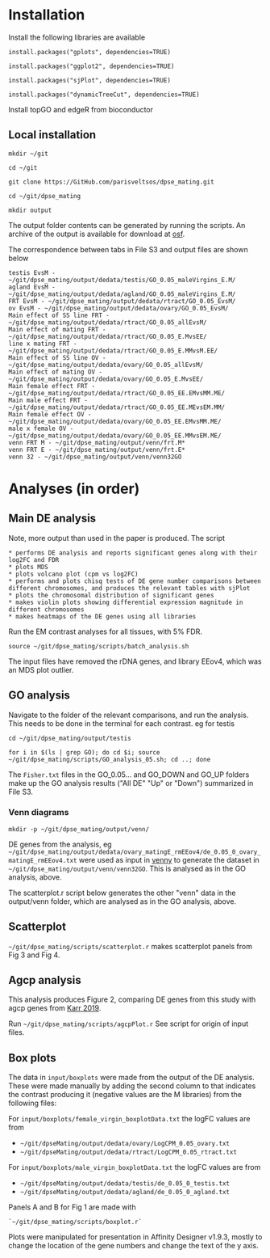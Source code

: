 # Installation

Install the following libraries are available

	install.packages("gplots", dependencies=TRUE)

	install.packages("ggplot2", dependencies=TRUE)

	install.packages("sjPlot", dependencies=TRUE)

	install.packages("dynamicTreeCut", dependencies=TRUE)

Install topGO and edgeR from bioconductor

## Local installation

	mkdir ~/git

	cd ~/git

	git clone https://GitHub.com/parisveltsos/dpse_mating.git

	cd ~/git/dpse_mating

	mkdir output

The output folder contents can be generated by running the scripts. An archive of the output is available for download at [osf](https://osf.io/z7fm9/?view_only=054171ba3f534f839a0814fa1b8f9f61).

The correspondence between tabs in File S3 and output files are shown below

	testis EvsM - ~/git/dpse_mating/output/dedata/testis/GO_0.05_maleVirgins_E.M/
	agland EvsM - ~/git/dpse_mating/output/dedata/agland/GO_0.05_maleVirgins_E.M/
	FRT EvsM - ~/git/dpse_mating/output/dedata/rtract/GO_0.05_EvsM/
	ov EvsM - ~/git/dpse_mating/output/dedata/ovary/GO_0.05_EvsM/
	Main effect of SS line FRT - ~/git/dpse_mating/output/dedata/rtract/GO_0.05_allEvsM/
	Main effect of mating FRT - ~/git/dpse_mating/output/dedata/rtract/GO_0.05_E.MvsEE/
	line x mating FRT - ~/git/dpse_mating/output/dedata/rtract/GO_0.05_E.MMvsM.EE/
	Main effect of SS line OV - ~/git/dpse_mating/output/dedata/ovary/GO_0.05_allEvsM/
	Main effect of mating OV - ~/git/dpse_mating/output/dedata/ovary/GO_0.05_E.MvsEE/
	Main female effect FRT - ~/git/dpse_mating/output/dedata/rtract/GO_0.05_EE.EMvsMM.ME/
	Main male effect FRT - ~/git/dpse_mating/output/dedata/rtract/GO_0.05_EE.MEvsEM.MM/
	Main female effect OV - ~/git/dpse_mating/output/dedata/ovary/GO_0.05_EE.EMvsMM.ME/
	male x female OV - ~/git/dpse_mating/output/dedata/ovary/GO_0.05_EE.MMvsEM.ME/
	venn FRT M - ~/git/dpse_mating/output/venn/frt.M*
	venn FRT E - ~/git/dpse_mating/output/venn/frt.E*
	venn 32 - ~/git/dpse_mating/output/venn/venn32GO
	
# Analyses (in order)

## Main DE analysis

Note, more output than used in the paper is produced. The script 

	* performs DE analysis and reports significant genes along with their log2FC and FDR
	* plots MDS 
	* plots volcano plot (cpm vs log2FC)
	* performs and plots chisq tests of DE gene number comparisons between different chromosomes, and produces the relevant tables with sjPlot
	* plots the chromosomal distribution of significant genes
	* makes violin plots showing differential expression magnitude in different chromosomes
	* makes heatmaps of the DE genes using all libraries
	
Run the EM contrast analyses for all tissues, with 5% FDR.

	source ~/git/dpse_mating/scripts/batch_analysis.sh

The input files have removed the rDNA genes, and library EEov4, which was an MDS plot outlier.

## GO analysis

Navigate to the folder of the relevant comparisons, and run the analysis. This needs to be done in the terminal for each contrast. eg for testis

	cd ~/git/dpse_mating/output/testis
	
	for i in $(ls | grep GO); do cd $i; source ~/git/dpse_mating/scripts/GO_analysis_05.sh; cd ..; done

The `Fisher.txt` files in the GO_0.05... and GO_DOWN and GO_UP folders make up the GO analysis results ("All DE" "Up" or "Down") summarized in File S3. 

### Venn diagrams

	mkdir -p ~/git/dpse_mating/output/venn/

DE genes from the analysis, eg `~/git/dpse_mating/output/dedata/ovary_matingE_rmEEov4/de_0.05_0_ovary_matingE_rmEEov4.txt` were used as input in [venny](https://bioinfogp.cnb.csic.es/tools/venny/) to generate the dataset in `~/git/dpse_mating/output/venn/venn32GO`. This is analysed as in the GO analysis, above.

The scatterplot.r script below generates the other "venn" data in the output/venn folder, which are analysed as in the GO analysis, above.

## Scatterplot

`~/git/dpse_mating/scripts/scatterplot.r` makes scatterplot panels from Fig 3 and Fig 4.

## Agcp analysis

This analysis produces Figure 2, comparing DE genes from this study with agcp genes from [Karr 2019](https://doi.org/10.1074/mcp.RA118.001098). 

Run `~/git/dpse_mating/scripts/agcpPlot.r` See script for origin of input files.

## Box plots

The data in `input/boxplots` were made from the output of the DE analysis. These were made manually by adding the second column to that indicates the contrast producing it (negative values are the M libraries) from the following files:

For `input/boxplots/female_virgin_boxplotData.txt` the logFC values are from 

* `~/git/dpseMating/output/dedata/ovary/LogCPM_0.05_ovary.txt` 
* `~/git/dpseMating/output/dedata/rtract/LogCPM_0.05_rtract.txt` 

For `input/boxplots/male_virgin_boxplotData.txt` the logFC values are from 

* `~/git/dpseMating/output/dedata/testis/de_0.05_0_testis.txt` 
* `~/git/dpseMating/output/dedata/agland/de_0.05_0_agland.txt` 

Panels A and B for Fig 1 are made with

	`~/git/dpse_mating/scripts/boxplot.r`


Plots were manipulated for presentation in Affinity Designer v1.9.3, mostly to change the location of the gene numbers and change the text of the y axis.
